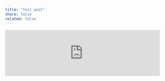 ```yaml
---
title: "Test post"
share: false
related: false
---
```


<iframe src="https://giphy.com/embed/joV1k1sNOT5xC" width="100%" height="auto" frameBorder="0" class="giphy-embed" allowFullScreen></iframe>
